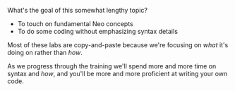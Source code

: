 What's the goal of this somewhat lengthy topic?

- To touch on fundamental Neo concepts
- To do some coding without emphasizing syntax details

Most of these labs are copy-and-paste because we're focusing
on _what_ it's doing on rather than _how_. 

As we progress through the training we'll spend more and
more time on syntax and _how_, and you'll be more and more
proficient at writing your own code.